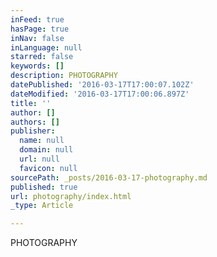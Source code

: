 ```yaml
---
inFeed: true
hasPage: true
inNav: false
inLanguage: null
starred: false
keywords: []
description: PHOTOGRAPHY
datePublished: '2016-03-17T17:00:07.102Z'
dateModified: '2016-03-17T17:00:06.897Z'
title: ''
author: []
authors: []
publisher:
  name: null
  domain: null
  url: null
  favicon: null
sourcePath: _posts/2016-03-17-photography.md
published: true
url: photography/index.html
_type: Article

---
```

PHOTOGRAPHY